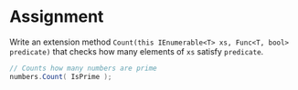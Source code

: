 # Assignment

Write an extension method `Count(this IEnumerable<T> xs, Func<T, bool> predicate)` that
checks how many elements of `xs` satisfy `predicate`.

```csharp
// Counts how many numbers are prime
numbers.Count( IsPrime );
```
